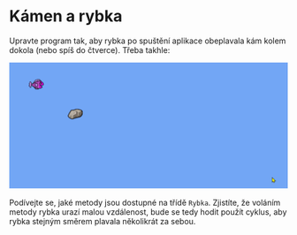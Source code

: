 # Kámen a rybka
Upravte program tak, aby rybka po spuštění aplikace obeplavala kám kolem dokola (nebo spíš do čtverce). Třeba takhle:

![Plave ryba dokola](stone-and-fish.gif)

Podívejte se, jaké metody jsou dostupné na třídě `Rybka`.
Zjistíte, že voláním metody rybka urazí malou vzdálenost, bude se tedy hodit použít cyklus, aby rybka stejným směrem plavala několikrát za sebou. 
